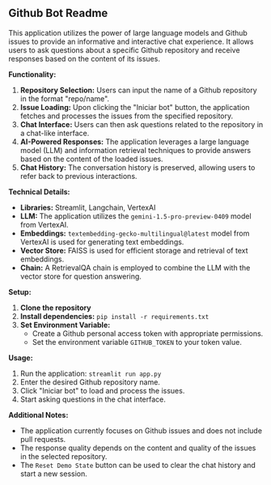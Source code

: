 ## Github Bot Readme

This application utilizes the power of large language models and Github issues to provide an informative and interactive chat experience. It allows users to ask questions about a specific Github repository and receive responses based on the content of its issues.

**Functionality:**

1. **Repository Selection:** Users can input the name of a Github repository in the format "repo/name". 
2. **Issue Loading:** Upon clicking the "Iniciar bot" button, the application fetches and processes the issues from the specified repository.
3. **Chat Interface:** Users can then ask questions related to the repository in a chat-like interface. 
4. **AI-Powered Responses:** The application leverages a large language model (LLM) and information retrieval techniques to provide answers based on the content of the loaded issues. 
5. **Chat History:**  The conversation history is preserved, allowing users to refer back to previous interactions.

**Technical Details:**

* **Libraries:** Streamlit, Langchain, VertexAI
* **LLM:** The application utilizes the `gemini-1.5-pro-preview-0409` model from VertexAI.
* **Embeddings:**  `textembedding-gecko-multilingual@latest` model from VertexAI is used for generating text embeddings.
* **Vector Store:** FAISS is used for efficient storage and retrieval of text embeddings. 
* **Chain:** A RetrievalQA chain is employed to combine the LLM with the vector store for question answering.

**Setup:**

1. **Clone the repository**
2. **Install dependencies:** `pip install -r requirements.txt`
3. **Set Environment Variable:** 
    * Create a Github personal access token with appropriate permissions.
    * Set the environment variable `GITHUB_TOKEN` to your token value.

**Usage:**

1. Run the application: `streamlit run app.py`
2. Enter the desired Github repository name.
3. Click "Iniciar bot" to load and process the issues.
4. Start asking questions in the chat interface. 

**Additional Notes:**

* The application currently focuses on Github issues and does not include pull requests. 
* The response quality depends on the content and quality of the issues in the selected repository.
* The `Reset Demo State` button can be used to clear the chat history and start a new session. 